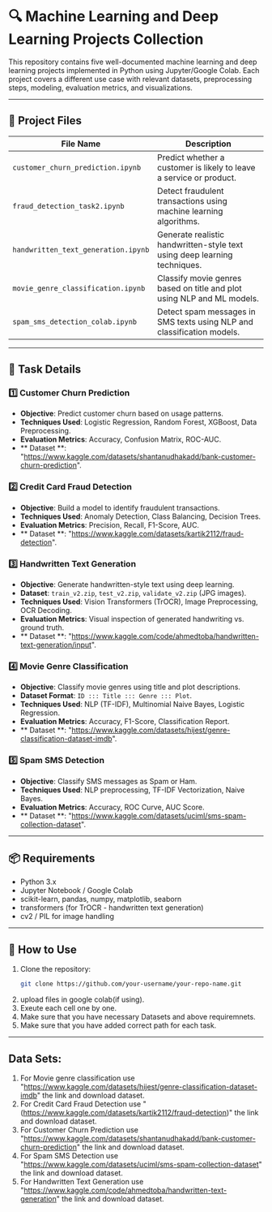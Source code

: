 # 🔍 Machine Learning and Deep Learning Projects Collection

This repository contains five well-documented machine learning and deep learning projects implemented in Python using Jupyter/Google Colab. Each project covers a different use case with relevant datasets, preprocessing steps, modeling, evaluation metrics, and visualizations.

---

## 📁 Project Files

| File Name                          | Description                                                                 |
|-----------------------------------|-----------------------------------------------------------------------------|
| `customer_churn_prediction.ipynb` | Predict whether a customer is likely to leave a service or product.         |
| `fraud_detection_task2.ipynb`     | Detect fraudulent transactions using machine learning algorithms.           |
| `handwritten_text_generation.ipynb` | Generate realistic handwritten-style text using deep learning techniques. |
| `movie_genre_classification.ipynb` | Classify movie genres based on title and plot using NLP and ML models.     |
| `spam_sms_detection_colab.ipynb`  | Detect spam messages in SMS texts using NLP and classification models.     |

---

## 📌 Task Details

### 1️⃣ Customer Churn Prediction
- **Objective**: Predict customer churn based on usage patterns.
- **Techniques Used**: Logistic Regression, Random Forest, XGBoost, Data Preprocessing.
- **Evaluation Metrics**: Accuracy, Confusion Matrix, ROC-AUC.
- ** Dataset **: "https://www.kaggle.com/datasets/shantanudhakadd/bank-customer-churn-prediction".

### 2️⃣ Credit Card Fraud Detection
- **Objective**: Build a model to identify fraudulent transactions.
- **Techniques Used**: Anomaly Detection, Class Balancing, Decision Trees.
- **Evaluation Metrics**: Precision, Recall, F1-Score, AUC.
- ** Dataset **: "https://www.kaggle.com/datasets/kartik2112/fraud-detection".

### 3️⃣ Handwritten Text Generation
- **Objective**: Generate handwritten-style text using deep learning.
- **Dataset**: `train_v2.zip`, `test_v2.zip`, `validate_v2.zip` (JPG images).
- **Techniques Used**: Vision Transformers (TrOCR), Image Preprocessing, OCR Decoding.
- **Evaluation Metrics**: Visual inspection of generated handwriting vs. ground truth.
- ** Dataset **: "https://www.kaggle.com/code/ahmedtoba/handwritten-text-generation/input".

### 4️⃣ Movie Genre Classification
- **Objective**: Classify movie genres using title and plot descriptions.
- **Dataset Format**: `ID ::: Title ::: Genre ::: Plot`.
- **Techniques Used**: NLP (TF-IDF), Multinomial Naive Bayes, Logistic Regression.
- **Evaluation Metrics**: Accuracy, F1-Score, Classification Report.
- ** Dataset **: "https://www.kaggle.com/datasets/hijest/genre-classification-dataset-imdb".

### 5️⃣ Spam SMS Detection
- **Objective**: Classify SMS messages as Spam or Ham.
- **Techniques Used**: NLP preprocessing, TF-IDF Vectorization, Naive Bayes.
- **Evaluation Metrics**: Accuracy, ROC Curve, AUC Score.
-  ** Dataset **: "https://www.kaggle.com/datasets/uciml/sms-spam-collection-dataset".

---

## 📦 Requirements
- Python 3.x
- Jupyter Notebook / Google Colab
- scikit-learn, pandas, numpy, matplotlib, seaborn
- transformers (for TrOCR - handwritten text generation)
- cv2 / PIL for image handling

---

## 📂 How to Use
1. Clone the repository:
   ```bash
   git clone https://github.com/your-username/your-repo-name.git
2. upload files in google colab(if using).
3. Exeute each cell one by one.
4. Make sure that you have necessary Datasets and above requiremnets.
5. Make sure that you have added correct path for each task.


-----


## Data Sets:
1. For Movie genre classification use "https://www.kaggle.com/datasets/hijest/genre-classification-dataset-imdb" the link and download dataset.
2. For Credit Card Fraud Detection use "(https://www.kaggle.com/datasets/kartik2112/fraud-detection)" the link and download dataset.
3. For Customer Churn Prediction use "https://www.kaggle.com/datasets/shantanudhakadd/bank-customer-churn-prediction" the link and download dataset.
4. For Spam SMS Detection use "https://www.kaggle.com/datasets/uciml/sms-spam-collection-dataset" the link and download dataset.
5. For Handwritten Text Generation use "https://www.kaggle.com/code/ahmedtoba/handwritten-text-generation" the link and download dataset.
